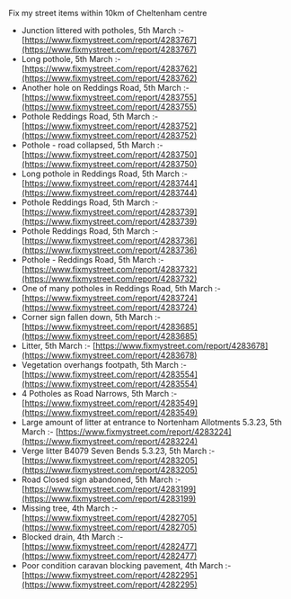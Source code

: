 Fix my street items within 10km of Cheltenham centre

<!-- fix_marker starts -->

- Junction littered with potholes, 5th March :- [https://www.fixmystreet.com/report/4283767](https://www.fixmystreet.com/report/4283767)
- Long pothole, 5th March :- [https://www.fixmystreet.com/report/4283762](https://www.fixmystreet.com/report/4283762)
- Another hole on Reddings Road, 5th March :- [https://www.fixmystreet.com/report/4283755](https://www.fixmystreet.com/report/4283755)
- Pothole Reddings Road, 5th March :- [https://www.fixmystreet.com/report/4283752](https://www.fixmystreet.com/report/4283752)
- Pothole - road collapsed, 5th March :- [https://www.fixmystreet.com/report/4283750](https://www.fixmystreet.com/report/4283750)
- Long pothole in Reddings Road, 5th March :- [https://www.fixmystreet.com/report/4283744](https://www.fixmystreet.com/report/4283744)
- Pothole Reddings Road, 5th March :- [https://www.fixmystreet.com/report/4283739](https://www.fixmystreet.com/report/4283739)
- Pothole Reddings Road, 5th March :- [https://www.fixmystreet.com/report/4283736](https://www.fixmystreet.com/report/4283736)
- Pothole - Reddings Road, 5th March :- [https://www.fixmystreet.com/report/4283732](https://www.fixmystreet.com/report/4283732)
- One of many potholes in Reddings Road, 5th March :- [https://www.fixmystreet.com/report/4283724](https://www.fixmystreet.com/report/4283724)
- Corner sign fallen down, 5th March :- [https://www.fixmystreet.com/report/4283685](https://www.fixmystreet.com/report/4283685)
- Litter, 5th March :- [https://www.fixmystreet.com/report/4283678](https://www.fixmystreet.com/report/4283678)
- Vegetation overhangs footpath, 5th March :- [https://www.fixmystreet.com/report/4283554](https://www.fixmystreet.com/report/4283554)
- 4 Potholes as Road Narrows, 5th March :- [https://www.fixmystreet.com/report/4283549](https://www.fixmystreet.com/report/4283549)
- Large amount of litter at entrance to Nortenham Allotments 5.3.23, 5th March :- [https://www.fixmystreet.com/report/4283224](https://www.fixmystreet.com/report/4283224)
- Verge litter B4079 Seven Bends 5.3.23, 5th March :- [https://www.fixmystreet.com/report/4283205](https://www.fixmystreet.com/report/4283205)
- Road Closed sign abandoned, 5th March :- [https://www.fixmystreet.com/report/4283199](https://www.fixmystreet.com/report/4283199)
- Missing tree, 4th March :- [https://www.fixmystreet.com/report/4282705](https://www.fixmystreet.com/report/4282705)
- Blocked drain, 4th March :- [https://www.fixmystreet.com/report/4282477](https://www.fixmystreet.com/report/4282477)
- Poor condition caravan blocking pavement, 4th March :- [https://www.fixmystreet.com/report/4282295](https://www.fixmystreet.com/report/4282295)

<!-- fix_marker ends -->